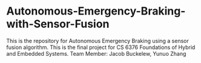 # Autonomous-Emergency-Braking-with-Sensor-Fusion
This is the repository for Autonomous Emergency Braking using a sensor fusion algorithm. 
This is the final project for CS 6376 Foundations of Hybrid and Embedded Systems.
Team Member: Jacob Buckelew, Yunuo Zhang
